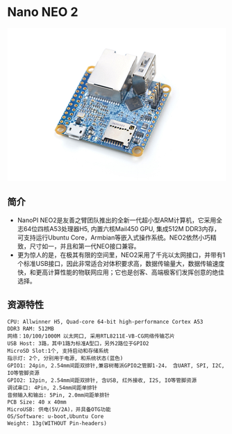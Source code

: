 # Nano NEO 2
![](../pic/NanoPi_NEO2.jpg)

## 简介
- NanoPI NEO2是友善之臂团队推出的全新一代超小型ARM计算机，它采用全志64位四核A53处理器H5, 内置六核Mail450 GPU, 集成512M DDR3内存，可支持运行Ubuntu Core，Armbian等嵌入式操作系统。NEO2依然小巧精致，尺寸如一，并且和第一代NEO接口兼容。
- 更为惊人的是，在极其有限的空间里，NEO2采用了千兆以太网接口，并带有1个标准USB接口，因此非常适合对体积要求高，数据传输量大，数据传输速度快，和更高计算性能的物联网应用；它也是创客、高端极客们发挥创意的绝佳选择。

## 资源特性

    CPU: Allwinner H5, Quad-core 64-bit high-performance Cortex A53
    DDR3 RAM: 512MB
    网络：10/100/1000M 以太网口, 采用RTL8211E-VB-CG网络传输芯片
    USB Host: 3路，其中1路为标准A型口，另外2路位于GPIO2
    MicroSD Slot:1个, 支持启动和存储系统
    指示灯: 2个, 分别用于电源, 和系统状态(蓝色)
    GPIO1: 24pin, 2.54mm间距双排针,兼容树莓派GPIO之管脚1-24， 含UART, SPI, I2C, IO等管脚资源
    GPIO2: 12pin, 2.54mm间距双排针, 含USB, 红外接收, I2S, IO等管脚资源
    调试串口: 4Pin, 2.54mm间距单排针
    音频输入和输出: 5Pin, 2.0mm间距单排针
    PCB Size: 40 x 40mm
    MicroUSB: 供电(5V/2A)，并具备OTG功能
    OS/Software: u-boot,Ubuntu Core
    Weight: 13g(WITHOUT Pin-headers)
